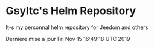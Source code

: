# Gsyltc's Helm Repository

It-s my personnal helm repository for Jeedom and others

Derniere mise a jour Fri Nov 15 16:49:18 UTC 2019
